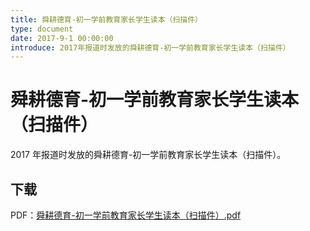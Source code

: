 ```yaml
---
title: 舜耕德育-初一学前教育家长学生读本（扫描件）
type: document
date: 2017-9-1 00:00:00
introduce: 2017年报道时发放的舜耕德育-初一学前教育家长学生读本（扫描件）
---
```


# 舜耕德育-初一学前教育家长学生读本（扫描件）

2017 年报道时发放的舜耕德育-初一学前教育家长学生读本（扫描件）。

## 下载

PDF：[舜耕德育-初一学前教育家长学生读本（扫描件）.pdf](舜耕德育-初一学前教育家长学生读本（扫描件）.pdf)
